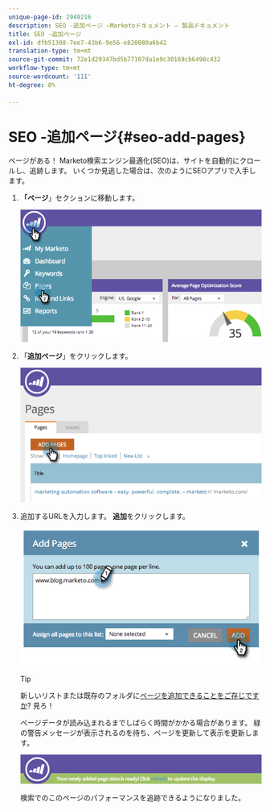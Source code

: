 ```yaml
---
unique-page-id: 2949216
description: SEO -追加ページ —Marketoドキュメント — 製品ドキュメント
title: SEO -追加ページ
exl-id: dfb51308-7ee7-43b6-9e56-e820080a6b42
translation-type: tm+mt
source-git-commit: 72e1d29347bd5b77107da1e9c30169cb6490c432
workflow-type: tm+mt
source-wordcount: '111'
ht-degree: 0%

---
```


# SEO -追加ページ{#seo-add-pages}

ページがある！ Marketo検索エンジン最適化(SEO)は、サイトを自動的にクロールし、追跡します。 いくつか見逃した場合は、次のようにSEOアプリで入手します。

1. **「ページ**」セクションに移動します。

   ![](assets/image2014-9-18-12-3a55-3a19.png)

1. 「**追加ページ**」をクリックします。

   ![](assets/image2014-9-18-12-3a55-3a53.png)

1. 追加するURLを入力します。 **追加**&#x200B;をクリックします。

   ![](assets/image2014-9-18-12-3a56-3a15.png)

   >[!TIP]
   >
   >新しいリストまたは既存のフォルダに[ページを追加できることをご存じですか](/help/marketo/product-docs/additional-apps/seo/understanding-seo/seo-managing-lists.md)? 見ろ！

   ページデータが読み込まれるまでしばらく時間がかかる場合があります。 緑の警告メッセージが表示されるのを待ち、ページを更新して表示を更新します。

   ![](assets/image2014-9-18-12-3a57-3a10.png)

   検索でのこのページのパフォーマンスを追跡できるようになりました。
